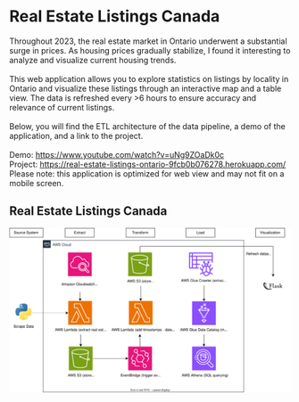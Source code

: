 <h1>Real Estate Listings Canada</h1>

<p>
  Throughout 2023, the real estate market in Ontario underwent a substantial surge in prices. As housing prices gradually stabilize, I found it interesting to analyze and visualize current housing trends.
  </br>
  </br>
  This web application allows you to explore statistics on listings by locality in Ontario and visualize these listings through an interactive map and a table view. The data is refreshed every >6 hours to ensure accuracy and relevance of current listings.
  </br>
  </br>
  Below, you will find the ETL architecture of the data pipeline, a demo of the application, and a link to the project.
  </br>
  </br>
  Demo: <a href="https://www.youtube.com/watch?v=uNg9ZOaDk0c" target="_blank">https://www.youtube.com/watch?v=uNg9ZOaDk0c</a>
  </br>
  Project: <a href="https://real-estate-listings-ontario-9fcb0b076278.herokuapp.com/" target="_blank">https://real-estate-listings-ontario-9fcb0b076278.herokuapp.com/</a>
  </br>
  Please note: this application is optimized for web view and may not fit on a mobile screen.
</p>

<h2>Real Estate Listings Canada</h2>

![Alt Text](https://github.com/alianwar3/real-estate-listings-canada/blob/master/static/aws-architecture.svg)
